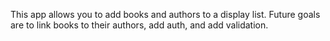 This app allows you to add books and authors to a display list. Future goals are to link books to their authors, add auth, and add validation.
